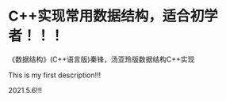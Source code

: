 # C++实现常用数据结构，适合初学者！！！
《数据结构》(C++语言版)秦锋，汤亚玲版数据结构C++实现

This is my first description!!!

2021.5.6!!!
